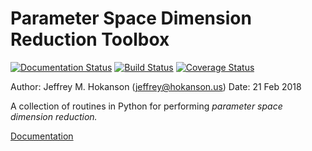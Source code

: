 Parameter Space Dimension Reduction Toolbox
===========================================
[![Documentation Status](https://readthedocs.org/projects/psdr/badge/?version=latest)](https://psdr.readthedocs.io/en/latest/?badge=latest)
[![Build Status](https://travis-ci.org/jeffrey-hokanson/PSDR.svg?branch=master)](https://travis-ci.org/jeffrey-hokanson/PSDR)
[![Coverage Status](https://coveralls.io/repos/github/jeffrey-hokanson/PSDR/badge.svg?branch=master)](https://coveralls.io/github/jeffrey-hokanson/PSDR?branch=master)

Author: Jeffrey M. Hokanson (jeffrey@hokanson.us)
Date: 21 Feb 2018

A collection of routines in Python for performing *parameter space dimension reduction.*


[Documentation](psdr.readthedocs.io)


